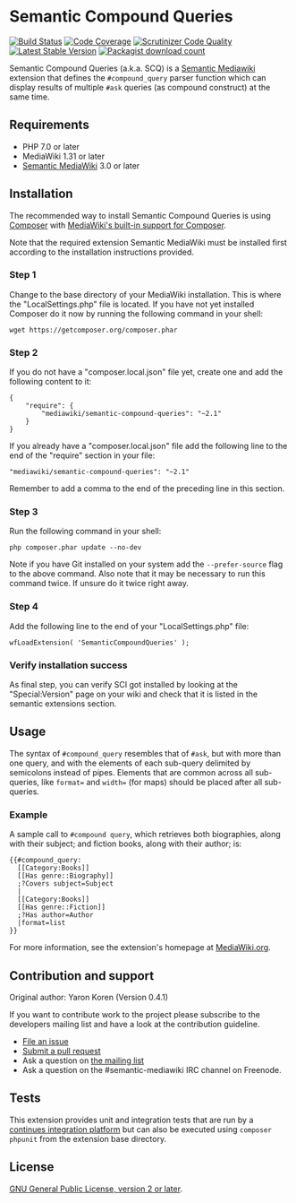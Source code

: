# Semantic Compound Queries

[![Build Status](https://secure.travis-ci.org/SemanticMediaWiki/SemanticCompoundQueries.svg?branch=master)](http://travis-ci.org/SemanticMediaWiki/SemanticCompoundQueries)
[![Code Coverage](https://scrutinizer-ci.com/g/SemanticMediaWiki/SemanticCompoundQueries/badges/coverage.png?b=master)](https://scrutinizer-ci.com/g/SemanticMediaWiki/SemanticCompoundQueries/?branch=master)
[![Scrutinizer Code Quality](https://scrutinizer-ci.com/g/SemanticMediaWiki/SemanticCompoundQueries/badges/quality-score.png?b=master)](https://scrutinizer-ci.com/g/SemanticMediaWiki/SemanticCompoundQueries/?branch=master)
[![Latest Stable Version](https://poser.pugx.org/mediawiki/semantic-compound-queries/version.png)](https://packagist.org/packages/mediawiki/semantic-compound-queries)
[![Packagist download count](https://poser.pugx.org/mediawiki/semantic-compound-queries/d/total.png)](https://packagist.org/packages/mediawiki/semantic-compound-queries)

Semantic Compound Queries (a.k.a. SCQ) is a [Semantic Mediawiki][smw] extension that defines the `#compound_query` parser function which can display results of multiple `#ask` queries (as compound construct) at the same time.

## Requirements

- PHP 7.0 or later
- MediaWiki 1.31 or later
- [Semantic MediaWiki][smw] 3.0 or later

## Installation

The recommended way to install Semantic Compound Queries is using [Composer](http://getcomposer.org) with
[MediaWiki's built-in support for Composer](https://www.mediawiki.org/wiki/Composer).

Note that the required extension Semantic MediaWiki must be installed first according to the installation
instructions provided.

### Step 1

Change to the base directory of your MediaWiki installation. This is where the "LocalSettings.php"
file is located. If you have not yet installed Composer do it now by running the following command
in your shell:

    wget https://getcomposer.org/composer.phar

### Step 2
    
If you do not have a "composer.local.json" file yet, create one and add the following content to it:

```
{
	"require": {
		"mediawiki/semantic-compound-queries": "~2.1"
	}
}
```

If you already have a "composer.local.json" file add the following line to the end of the "require"
section in your file:

    "mediawiki/semantic-compound-queries": "~2.1"

Remember to add a comma to the end of the preceding line in this section.

### Step 3

Run the following command in your shell:

    php composer.phar update --no-dev

Note if you have Git installed on your system add the `--prefer-source` flag to the above command. Also
note that it may be necessary to run this command twice. If unsure do it twice right away.

### Step 4

Add the following line to the end of your "LocalSettings.php" file:

    wfLoadExtension( 'SemanticCompoundQueries' );

### Verify installation success

As final step, you can verify SCI got installed by looking at the "Special:Version" page on your wiki and
check that it is listed in the semantic extensions section.

## Usage

The syntax of `#compound_query` resembles that of `#ask`, but with more than one query, and with the elements
of each sub-query delimited by semicolons instead of pipes. Elements that are common across all sub-queries,
like `format=` and `width=` (for maps) should be placed after all sub-queries.

### Example

A sample call to `#compound query`, which retrieves both biographies, along
with their subject; and fiction books, along with their author; is:

```
{{#compound_query:
  [[Category:Books]]
  [[Has genre::Biography]]
  ;?Covers subject=Subject
  |
  [[Category:Books]]
  [[Has genre::Fiction]]
  ;?Has author=Author
  |format=list
}}
```

For more information, see the extension's homepage at [MediaWiki.org][homepage].

## Contribution and support

Original author: Yaron Koren (Version 0.4.1)

If you want to contribute work to the project please subscribe to the developers mailing list and
have a look at the contribution guideline.

* [File an issue](https://github.com/SemanticMediaWiki/SemanticCompoundQueries/issues)
* [Submit a pull request](https://github.com/SemanticMediaWiki/SemanticCompoundQueries/pulls)
* Ask a question on [the mailing list](https://www.semantic-mediawiki.org/wiki/Mailing_list)
* Ask a question on the #semantic-mediawiki IRC channel on Freenode.

## Tests

This extension provides unit and integration tests that are run by a [continues integration platform][travis]
but can also be executed using `composer phpunit` from the extension base directory.

## License

[GNU General Public License, version 2 or later][gpl-licence].

[smw]: https://github.com/SemanticMediaWiki/SemanticMediaWiki
[contributors]: https://github.com/SemanticMediaWiki/SemanticCompoundQueries/graphs/contributors
[travis]: https://travis-ci.org/SemanticMediaWiki/SemanticCompoundQueries
[gpl-licence]: https://www.gnu.org/copyleft/gpl.html
[composer]: https://getcomposer.org/
[homepage]: https://www.mediawiki.org/wiki/Extension:Semantic_Compound_Queries

